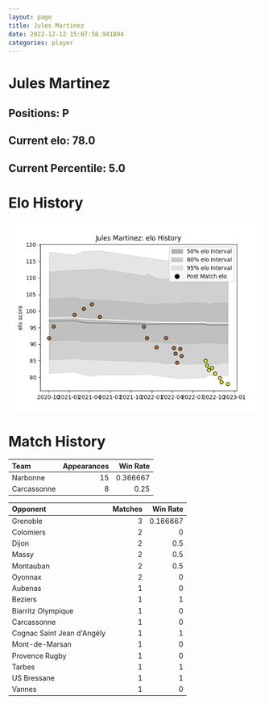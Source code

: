 ```yaml
---  
layout: page  
title: Jules Martinez  
date: 2022-12-12 15:07:58.941894  
categories: player  
---
```

# Jules Martinez

## Positions: P

## Current elo: 78.0

## Current Percentile: 5.0

# Elo History


![elo history](history_JulesMartinez.png)
# Match History


| Team        |   Appearances |   Win Rate |
|:------------|--------------:|-----------:|
| Narbonne    |            15 |   0.366667 |
| Carcassonne |             8 |   0.25     |

| Opponent                   |   Matches |   Win Rate |
|:---------------------------|----------:|-----------:|
| Grenoble                   |         3 |   0.166667 |
| Colomiers                  |         2 |   0        |
| Dijon                      |         2 |   0.5      |
| Massy                      |         2 |   0.5      |
| Montauban                  |         2 |   0.5      |
| Oyonnax                    |         2 |   0        |
| Aubenas                    |         1 |   0        |
| Beziers                    |         1 |   1        |
| Biarritz Olympique         |         1 |   0        |
| Carcassonne                |         1 |   0        |
| Cognac Saint Jean d'Angély |         1 |   1        |
| Mont-de-Marsan             |         1 |   0        |
| Provence Rugby             |         1 |   0        |
| Tarbes                     |         1 |   1        |
| US Bressane                |         1 |   1        |
| Vannes                     |         1 |   0        |